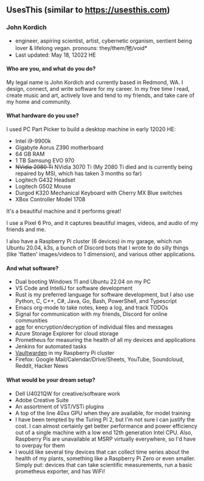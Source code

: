 ## UsesThis (similar to https://usesthis.com)
### John Kordich
- engineer, aspiring scientist, artist, cybernetic organism, sentient being lover & lifelong vegan. pronouns: they/them/牠/void*
- Last updated: May 18, 12022 HE

#### Who are you, and what do you do?

My legal name is John Kordich and currently based in Redmond, WA. I design, connect, and write software for my career. In my free time I read, create music and art, actively love and tend to my friends, and take care of my home and community.

#### What hardware do you use?

I used PC Part Picker to build a desktop machine in early 12020 HE:
- Intel i9-9900k
- Gigabyte Aorus Z390 motherboard
- 64 GB RAM
- 1 TB Samsung EVO 970
- ~~NVidia 2080 Ti~~ NVidia 3070 Ti (My 2080 Ti died and is currently being repaired by MSI, which has taken 3 months so far)
- Logitech G432 Headset
- Logitech G502 Mouse
- Durgod K320 Mechanical Keyboard with Cherry MX Blue switches
- XBox Controller Model 1708

It's a beautiful machine and it performs great!

I use a Pixel 6 Pro, and it captures beautiful images, videos, and audio of my friends and me.

I also have a Raspberry Pi cluster (6 devices) in my garage, which run Ubuntu 20.04, k3s, a bunch of Discord bots that I wrote to do silly things (like 'flatten' images/videos to 1 dimension), and various other applications.

#### And what software?
- Dual booting Windows 11 and Ubuntu 22.04 on my PC
- VS Code and IntelliJ for software development
- Rust is my preferred language for software development, but I also use Python, C, C++, C#, Java, Go, Bash, PowerShell, and Typescript
- Emacs org-mode to take notes, keep a log, and track TODOs
- Signal for communication with my friends, Discord for online communities
- [age](https://github.com/FiloSottile/age) for encryption/decryption of individual files and messages
- Azure Storage Explorer for cloud storage
- Prometheus for measuring the health of all my devices and applications
- Jenkins for automated tasks
- [Vaultwarden](https://github.com/dani-garcia/vaultwarden) in my Raspberry Pi cluster
- Firefox: Google Mail/Calendar/Drive/Sheets, YouTube, Soundcloud, Reddit, Hacker News

#### What would be your dream setup?

- Dell U4021QW for creative/software work
- Adobe Creative Suite
- An assortment of VST/VSTi plugins
- A top of the line 40xx GPU when they are available, for model training
- I have been tempted by the Turing Pi 2, but I'm not sure I can justify the cost. I can almost certainly get better performance and power efficiency out of a single machine with a low end 12th generation Intel CPU. Also, Raspberry Pis are unavailable at MSRP virtually everywhere, so I'd have to overpay for them
- I would like several tiny devices that can collect time series about the health of my plants, something like a Raspberry Pi Zero or even smaller. Simply put: devices that can take scientific measurements, run a basic prometheus exporter, and has WiFi!
